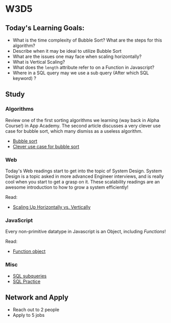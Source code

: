 # W3D5

## Today's Learning Goals:

- What is the time complexity of Bubble Sort? What are the steps for this algorithm?
- Describe when it may be ideal to utilize Bubble Sort
- What are the issues one may face when scaling horizontally?
- What is Vertical Scaling?
- What does the `length` attribute refer to on a Function in Javascript?
- Where in a SQL query may we use a sub query (After which SQL keyword) ?

## Study

### Algorithms

Review one of the first sorting algorithms we learning (way back in Alpha Course!) in App Academy. The second article discusses a very clever use case for bubble sort, which many dismiss as a useless algorithm.

* [Bubble sort](https://www.toptal.com/developers/sorting-algorithms/bubble-sort)
* [Clever use case for bubble sort](https://www.geeksforgeeks.org/k-largestor-smallest-elements-in-an-array/)

### Web

Today's Web readings start to get into the topic of System Design. System Design is a topic asked in more advanced Engineer interviews, and is really cool when you start to get a grasp on it. These scalability readings are an awesome introduction to how to grow a system efficiently!

Read:

* [Scaling Up Horizontally vs. Vertically](https://stackoverflow.com/questions/11707879/difference-between-scaling-horizontally-and-vertically-for-databases)

### JavaScript

Every non-primitive datatype in Javascript is an Object, including _Functions_! 

Read:

* [Function object](https://javascript.info/function-object)

### Misc

* [SQL subqueries](https://community.modeanalytics.com/sql/tutorial/sql-subqueries/)
* [SQL Practice](https://www.hackerrank.com/domains/sql/select)

## Network and Apply

* Reach out to 2 people
* Apply to 5 jobs
